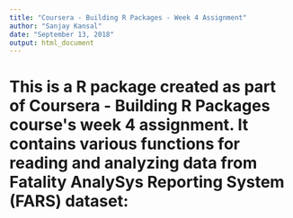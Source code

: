 ```yaml
---
title: "Coursera - Building R Packages - Week 4 Assignment"
author: "Sanjay Kansal"
date: "September 13, 2018"
output: html_document
---
```


# This is a R package created as part of Coursera - Building R Packages course's week 4 assignment. It contains various functions for reading and analyzing data from Fatality AnalySys Reporting System (FARS) dataset: 
